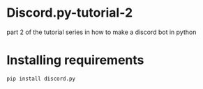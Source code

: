 # Discord.py-tutorial-2
part 2 of the tutorial series in how to make a discord bot in python
# Installing requirements
`pip install discord.py`
